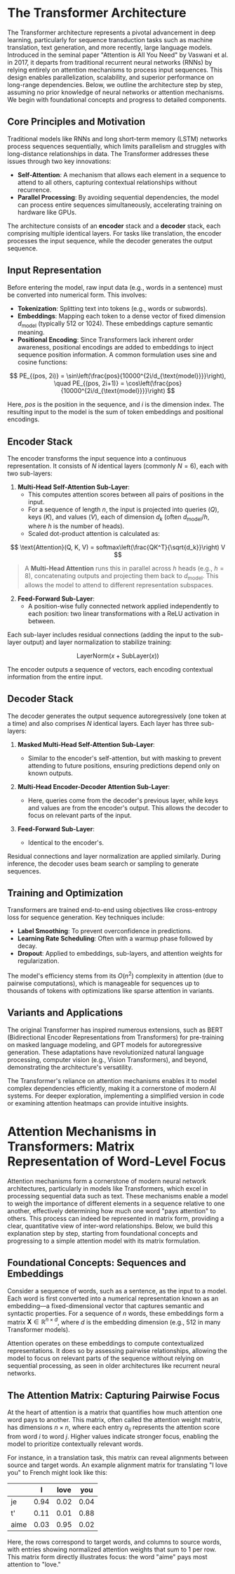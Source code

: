 # The Transformer Architecture

The Transformer architecture represents a pivotal advancement in deep learning, particularly for sequence transduction tasks such as machine translation, text generation, and more recently, large language models. Introduced in the seminal paper "Attention is All You Need" by Vaswani et al. in 2017, it departs from traditional recurrent neural networks (RNNs) by relying entirely on attention mechanisms to process input sequences. This design enables parallelization, scalability, and superior performance on long-range dependencies. Below, we outline the architecture step by step, assuming no prior knowledge of neural networks or attention mechanisms. We begin with foundational concepts and progress to detailed components.

## Core Principles and Motivation

Traditional models like RNNs and long short-term memory (LSTM) networks process sequences sequentially, which limits parallelism and struggles with long-distance relationships in data. The Transformer addresses these issues through two key innovations:

- **Self-Attention**: A mechanism that allows each element in a sequence to attend to all others, capturing contextual relationships without recurrence.
- **Parallel Processing**: By avoiding sequential dependencies, the model can process entire sequences simultaneously, accelerating training on hardware like GPUs.

The architecture consists of an **encoder** stack and a **decoder** stack, each comprising multiple identical layers. For tasks like translation, the encoder processes the input sequence, while the decoder generates the output sequence.

## Input Representation

Before entering the model, raw input data (e.g., words in a sentence) must be converted into numerical form. This involves:

- **Tokenization**: Splitting text into tokens (e.g., words or subwords).
- **Embeddings**: Mapping each token to a dense vector of fixed dimension $d_{\text{model}}$ (typically 512 or 1024). These embeddings capture semantic meaning.
- **Positional Encoding**: Since Transformers lack inherent order awareness, positional encodings are added to embeddings to inject sequence position information. A common formulation uses sine and cosine functions:

$$
PE_{(pos, 2i)} = \sin\left(\frac{pos}{10000^{2i/d_{\text{model}}}}\right), \quad PE_{(pos, 2i+1)} = \cos\left(\frac{pos}{10000^{2i/d_{\text{model}}}}\right)
$$

Here, $pos$ is the position in the sequence, and $i$ is the dimension index. The resulting input to the model is the sum of token embeddings and positional encodings.

## Encoder Stack

The encoder transforms the input sequence into a continuous representation. It consists of $N$ identical layers (commonly $N=6$), each with two sub-layers:

1. **Multi-Head Self-Attention Sub-Layer**:
   - This computes attention scores between all pairs of positions in the input.
   - For a sequence of length $n$, the input is projected into queries ($Q$), keys ($K$), and values ($V$), each of dimension $d_k$ (often $d_{\text{model}}/h$, where $h$ is the number of heads).
   - Scaled dot-product attention is calculated as:

$$
\text{Attention}(Q, K, V) = softmax\left(\frac{QK^T}{\sqrt{d_k}}\right) V
$$

> A **Multi-Head Attention** runs this in parallel across $h$ heads (e.g., $h=8$), concatenating outputs and projecting them back to $d_{\text{model}}$. This allows the model to attend to different representation subspaces.

2. **Feed-Forward Sub-Layer**:
   - A position-wise fully connected network applied independently to each position: two linear transformations with a ReLU activation in between.

Each sub-layer includes residual connections (adding the input to the sub-layer output) and layer normalization to stabilize training:

$$
\text{LayerNorm}(x + \text{SubLayer}(x))
$$

The encoder outputs a sequence of vectors, each encoding contextual information from the entire input.

## Decoder Stack

The decoder generates the output sequence autoregressively (one token at a time) and also comprises $N$ identical layers. Each layer has three sub-layers:

1. **Masked Multi-Head Self-Attention Sub-Layer**:
   - Similar to the encoder's self-attention, but with masking to prevent attending to future positions, ensuring predictions depend only on known outputs.

2. **Multi-Head Encoder-Decoder Attention Sub-Layer**:
   - Here, queries come from the decoder's previous layer, while keys and values are from the encoder's output. This allows the decoder to focus on relevant parts of the input.

3. **Feed-Forward Sub-Layer**:
   - Identical to the encoder's.

Residual connections and layer normalization are applied similarly. During inference, the decoder uses beam search or sampling to generate sequences.

## Training and Optimization

Transformers are trained end-to-end using objectives like cross-entropy loss for sequence generation. Key techniques include:

- **Label Smoothing**: To prevent overconfidence in predictions.
- **Learning Rate Scheduling**: Often with a warmup phase followed by decay.
- **Dropout**: Applied to embeddings, sub-layers, and attention weights for regularization.

The model's efficiency stems from its $O(n^2)$ complexity in attention (due to pairwise computations), which is manageable for sequences up to thousands of tokens with optimizations like sparse attention in variants.

## Variants and Applications

The original Transformer has inspired numerous extensions, such as BERT (Bidirectional Encoder Representations from Transformers) for pre-training on masked language modeling, and GPT models for autoregressive generation. These adaptations have revolutionized natural language processing, computer vision (e.g., Vision Transformers), and beyond, demonstrating the architecture's versatility.

The Transformer's reliance on attention mechanisms enables it to model complex dependencies efficiently, making it a cornerstone of modern AI systems. For deeper exploration, implementing a simplified version in code or examining attention heatmaps can provide intuitive insights.

# Attention Mechanisms in Transformers: Matrix Representation of Word-Level Focus

Attention mechanisms form a cornerstone of modern neural network architectures, particularly in models like Transformers, which excel in processing sequential data such as text. These mechanisms enable a model to weigh the importance of different elements in a sequence relative to one another, effectively determining how much one word "pays attention" to others. This process can indeed be represented in matrix form, providing a clear, quantitative view of inter-word relationships. Below, we build this explanation step by step, starting from foundational concepts and progressing to a simple attention model with its matrix formulation.

## Foundational Concepts: Sequences and Embeddings

Consider a sequence of words, such as a sentence, as the input to a model. Each word is first converted into a numerical representation known as an embedding—a fixed-dimensional vector that captures semantic and syntactic properties. For a sequence of $n$ words, these embeddings form a matrix $\mathbf{X} \in \mathbb{R}^{n \times d}$, where $d$ is the embedding dimension (e.g., 512 in many Transformer models).

Attention operates on these embeddings to compute contextualized representations. It does so by assessing pairwise relationships, allowing the model to focus on relevant parts of the sequence without relying on sequential processing, as seen in older architectures like recurrent neural networks.

## The Attention Matrix: Capturing Pairwise Focus

At the heart of attention is a matrix that quantifies how much attention one word pays to another. This matrix, often called the attention weight matrix, has dimensions $n \times n$, where each entry $a_{ij}$ represents the attention score from word $i$ to word $j$. Higher values indicate stronger focus, enabling the model to prioritize contextually relevant words.

For instance, in a translation task, this matrix can reveal alignments between source and target words. An example alignment matrix for translating "I love you" to French might look like this:

|       | I    | love | you  |
|-------|------|------|------|
| je    | 0.94 | 0.02 | 0.04 |
| t'    | 0.11 | 0.01 | 0.88 |
| aime  | 0.03 | 0.95 | 0.02 |

Here, the rows correspond to target words, and columns to source words, with entries showing normalized attention weights that sum to 1 per row. This matrix form directly illustrates focus: the word "aime" pays most attention to "love."